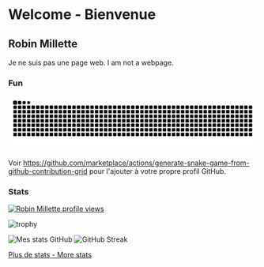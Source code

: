 # Welcome - Bienvenue

## Robin Millette

Je ne suis pas une page web. I am not a webpage.

### Fun

<p align="center">
  <picture>
    <source media="(prefers-color-scheme: dark)" srcset="https://raw.githubusercontent.com/millette/millette/snake-output/github-contribution-grid-snake-dark.svg"/>
    <source media="(prefers-color-scheme: light)" srcset="https://raw.githubusercontent.com/millette/millette/snake-output/github-contribution-grid-snake.svg"/>
    <img alt="github contribution grid snake animation" src="https://raw.githubusercontent.com/millette/millette/snake-output/github-contribution-grid-snake.svg"/>
  </picture>
</p>

Voir <https://github.com/marketplace/actions/generate-snake-game-from-github-contribution-grid> pour l'ajouter à votre propre profil GitHub.

### Stats

[![Robin Millette profile views](https://u8views.com/api/v1/github/profiles/50741/views/day-week-month-total-count.svg)](https://u8views.com/github/millette)

![trophy](https://github-profile-trophy.vercel.app/?username=millette&theme=onedark)

![Mes stats GitHub](https://github-readme-stats.vercel.app/api?username=millette) ![GitHub Streak](https://github-readme-streak-stats.herokuapp.com/?user=millette&theme=submarine-flowers&locale=fr&date_format=j%20M%5B%20Y%5D)

<!--
![GitHub Streak](https://github-readme-streak-stats.herokuapp.com?user=millette&theme=submarine-flowers&locale=fr&date_format=n%2Fj%5B%2FY%5D)
-->

[Plus de stats - More stats](https://metrics.lecoq.io/insights/millette)
